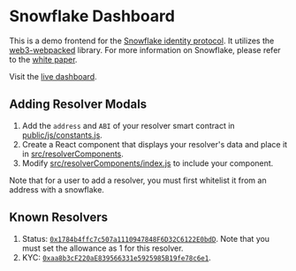 # Snowflake Dashboard

This is a demo frontend for the [Snowflake identity protocol](https://github.com/hydrogen-dev/smart-contracts/tree/master/snowflake). It utilizes the [web3-webpacked](https://github.com/noahhydro/web3-webpacked) library. For more information on Snowflake, please refer to the [white paper](https://github.com/hydrogen-dev/hydro-docs/tree/master/Snowflake).

Visit the [live dashboard](https://noahhydro.github.io/snowflake-dashboard/).

## Adding Resolver Modals
1. Add the `address` and `ABI` of your resolver smart contract in [public/js/constants.js](./public/js/constants.js).
2. Create a React component that displays your resolver's data and place it in [src/resolverComponents](./src/resolverComponents.js).
3. Modify [src/resolverComponents/index.js](./src/resolverComponents/index.js) to include your component.

Note that for a user to add a resolver, you must first whitelist it from an address with a snowflake.

## Known Resolvers
1. Status: [`0x1784b4ffc7c507a1110947848F6D32C6122E0bdD`](https://rinkeby.etherscan.io/address/0x1784b4ffc7c507a1110947848F6D32C6122E0bdD). Note that you must set the allowance as 1 for this resolver.
2. KYC: [`0xaa8b3cF220aE839566331e5925985B19fe78c6e1`](https://rinkeby.etherscan.io/address/0xaa8b3cf220ae839566331e5925985b19fe78c6e1).
